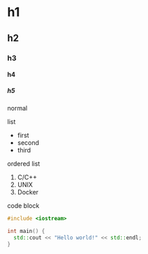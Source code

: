 # h1

## h2

### h3

#### h4

##### h5

normal


list
- first
- second
- third

ordered list
1. C/C++
2. UNIX
3. Docker

code block
```cpp
#include <iostream>

int main() {
  std::cout << "Hello world!" << std::endl;
}
```